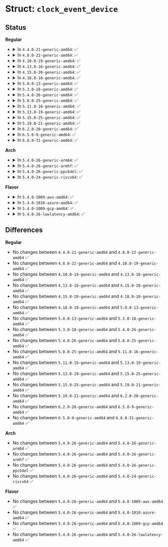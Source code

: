 # Struct: <code>clock_event_device</code>

## Status
<b>Regular</b>
<ul>
<li>
<details>
<summary>In <code>4.4.0-21-generic-amd64</code>: ✅</summary>

```c
struct clock_event_device {
    void (*)(struct clock_event_device *) event_handler;
    int (*)(long unsigned int, struct clock_event_device *) set_next_event;
    int (*)(ktime_t, struct clock_event_device *) set_next_ktime;
    ktime_t next_event;
    u64 max_delta_ns;
    u64 min_delta_ns;
    u32 mult;
    u32 shift;
    enum clock_event_state state_use_accessors;
    unsigned int features;
    long unsigned int retries;
    int (*)(struct clock_event_device *) set_state_periodic;
    int (*)(struct clock_event_device *) set_state_oneshot;
    int (*)(struct clock_event_device *) set_state_oneshot_stopped;
    int (*)(struct clock_event_device *) set_state_shutdown;
    int (*)(struct clock_event_device *) tick_resume;
    void (*)(const struct cpumask *) broadcast;
    void (*)(struct clock_event_device *) suspend;
    void (*)(struct clock_event_device *) resume;
    long unsigned int min_delta_ticks;
    long unsigned int max_delta_ticks;
    const char * name;
    int rating;
    int irq;
    int bound_on;
    const struct cpumask * cpumask;
    struct list_head list;
    struct module * owner;
}
```
</details>
</li>
<li>
<details>
<summary>In <code>4.8.0-22-generic-amd64</code>: ✅</summary>

```c
struct clock_event_device {
    void (*)(struct clock_event_device *) event_handler;
    int (*)(long unsigned int, struct clock_event_device *) set_next_event;
    int (*)(ktime_t, struct clock_event_device *) set_next_ktime;
    ktime_t next_event;
    u64 max_delta_ns;
    u64 min_delta_ns;
    u32 mult;
    u32 shift;
    enum clock_event_state state_use_accessors;
    unsigned int features;
    long unsigned int retries;
    int (*)(struct clock_event_device *) set_state_periodic;
    int (*)(struct clock_event_device *) set_state_oneshot;
    int (*)(struct clock_event_device *) set_state_oneshot_stopped;
    int (*)(struct clock_event_device *) set_state_shutdown;
    int (*)(struct clock_event_device *) tick_resume;
    void (*)(const struct cpumask *) broadcast;
    void (*)(struct clock_event_device *) suspend;
    void (*)(struct clock_event_device *) resume;
    long unsigned int min_delta_ticks;
    long unsigned int max_delta_ticks;
    const char * name;
    int rating;
    int irq;
    int bound_on;
    const struct cpumask * cpumask;
    struct list_head list;
    struct module * owner;
}
```
</details>
</li>
<li>
<details>
<summary>In <code>4.10.0-19-generic-amd64</code>: ✅</summary>

```c
struct clock_event_device {
    void (*)(struct clock_event_device *) event_handler;
    int (*)(long unsigned int, struct clock_event_device *) set_next_event;
    int (*)(ktime_t, struct clock_event_device *) set_next_ktime;
    ktime_t next_event;
    u64 max_delta_ns;
    u64 min_delta_ns;
    u32 mult;
    u32 shift;
    enum clock_event_state state_use_accessors;
    unsigned int features;
    long unsigned int retries;
    int (*)(struct clock_event_device *) set_state_periodic;
    int (*)(struct clock_event_device *) set_state_oneshot;
    int (*)(struct clock_event_device *) set_state_oneshot_stopped;
    int (*)(struct clock_event_device *) set_state_shutdown;
    int (*)(struct clock_event_device *) tick_resume;
    void (*)(const struct cpumask *) broadcast;
    void (*)(struct clock_event_device *) suspend;
    void (*)(struct clock_event_device *) resume;
    long unsigned int min_delta_ticks;
    long unsigned int max_delta_ticks;
    const char * name;
    int rating;
    int irq;
    int bound_on;
    const struct cpumask * cpumask;
    struct list_head list;
    struct module * owner;
}
```
</details>
</li>
<li>
<details>
<summary>In <code>4.13.0-16-generic-amd64</code>: ✅</summary>

```c
struct clock_event_device {
    void (*)(struct clock_event_device *) event_handler;
    int (*)(long unsigned int, struct clock_event_device *) set_next_event;
    int (*)(ktime_t, struct clock_event_device *) set_next_ktime;
    ktime_t next_event;
    u64 max_delta_ns;
    u64 min_delta_ns;
    u32 mult;
    u32 shift;
    enum clock_event_state state_use_accessors;
    unsigned int features;
    long unsigned int retries;
    int (*)(struct clock_event_device *) set_state_periodic;
    int (*)(struct clock_event_device *) set_state_oneshot;
    int (*)(struct clock_event_device *) set_state_oneshot_stopped;
    int (*)(struct clock_event_device *) set_state_shutdown;
    int (*)(struct clock_event_device *) tick_resume;
    void (*)(const struct cpumask *) broadcast;
    void (*)(struct clock_event_device *) suspend;
    void (*)(struct clock_event_device *) resume;
    long unsigned int min_delta_ticks;
    long unsigned int max_delta_ticks;
    const char * name;
    int rating;
    int irq;
    int bound_on;
    const struct cpumask * cpumask;
    struct list_head list;
    struct module * owner;
}
```
</details>
</li>
<li>
<details>
<summary>In <code>4.15.0-20-generic-amd64</code>: ✅</summary>

```c
struct clock_event_device {
    void (*)(struct clock_event_device *) event_handler;
    int (*)(long unsigned int, struct clock_event_device *) set_next_event;
    int (*)(ktime_t, struct clock_event_device *) set_next_ktime;
    ktime_t next_event;
    u64 max_delta_ns;
    u64 min_delta_ns;
    u32 mult;
    u32 shift;
    enum clock_event_state state_use_accessors;
    unsigned int features;
    long unsigned int retries;
    int (*)(struct clock_event_device *) set_state_periodic;
    int (*)(struct clock_event_device *) set_state_oneshot;
    int (*)(struct clock_event_device *) set_state_oneshot_stopped;
    int (*)(struct clock_event_device *) set_state_shutdown;
    int (*)(struct clock_event_device *) tick_resume;
    void (*)(const struct cpumask *) broadcast;
    void (*)(struct clock_event_device *) suspend;
    void (*)(struct clock_event_device *) resume;
    long unsigned int min_delta_ticks;
    long unsigned int max_delta_ticks;
    const char * name;
    int rating;
    int irq;
    int bound_on;
    const struct cpumask * cpumask;
    struct list_head list;
    struct module * owner;
}
```
</details>
</li>
<li>
<details>
<summary>In <code>4.18.0-10-generic-amd64</code>: ✅</summary>

```c
struct clock_event_device {
    void (*)(struct clock_event_device *) event_handler;
    int (*)(long unsigned int, struct clock_event_device *) set_next_event;
    int (*)(ktime_t, struct clock_event_device *) set_next_ktime;
    ktime_t next_event;
    u64 max_delta_ns;
    u64 min_delta_ns;
    u32 mult;
    u32 shift;
    enum clock_event_state state_use_accessors;
    unsigned int features;
    long unsigned int retries;
    int (*)(struct clock_event_device *) set_state_periodic;
    int (*)(struct clock_event_device *) set_state_oneshot;
    int (*)(struct clock_event_device *) set_state_oneshot_stopped;
    int (*)(struct clock_event_device *) set_state_shutdown;
    int (*)(struct clock_event_device *) tick_resume;
    void (*)(const struct cpumask *) broadcast;
    void (*)(struct clock_event_device *) suspend;
    void (*)(struct clock_event_device *) resume;
    long unsigned int min_delta_ticks;
    long unsigned int max_delta_ticks;
    const char * name;
    int rating;
    int irq;
    int bound_on;
    const struct cpumask * cpumask;
    struct list_head list;
    struct module * owner;
}
```
</details>
</li>
<li>
<details>
<summary>In <code>5.0.0-13-generic-amd64</code>: ✅</summary>

```c
struct clock_event_device {
    void (*)(struct clock_event_device *) event_handler;
    int (*)(long unsigned int, struct clock_event_device *) set_next_event;
    int (*)(ktime_t, struct clock_event_device *) set_next_ktime;
    ktime_t next_event;
    u64 max_delta_ns;
    u64 min_delta_ns;
    u32 mult;
    u32 shift;
    enum clock_event_state state_use_accessors;
    unsigned int features;
    long unsigned int retries;
    int (*)(struct clock_event_device *) set_state_periodic;
    int (*)(struct clock_event_device *) set_state_oneshot;
    int (*)(struct clock_event_device *) set_state_oneshot_stopped;
    int (*)(struct clock_event_device *) set_state_shutdown;
    int (*)(struct clock_event_device *) tick_resume;
    void (*)(const struct cpumask *) broadcast;
    void (*)(struct clock_event_device *) suspend;
    void (*)(struct clock_event_device *) resume;
    long unsigned int min_delta_ticks;
    long unsigned int max_delta_ticks;
    const char * name;
    int rating;
    int irq;
    int bound_on;
    const struct cpumask * cpumask;
    struct list_head list;
    struct module * owner;
}
```
</details>
</li>
<li>
<details>
<summary>In <code>5.3.0-18-generic-amd64</code>: ✅</summary>

```c
struct clock_event_device {
    void (*)(struct clock_event_device *) event_handler;
    int (*)(long unsigned int, struct clock_event_device *) set_next_event;
    int (*)(ktime_t, struct clock_event_device *) set_next_ktime;
    ktime_t next_event;
    u64 max_delta_ns;
    u64 min_delta_ns;
    u32 mult;
    u32 shift;
    enum clock_event_state state_use_accessors;
    unsigned int features;
    long unsigned int retries;
    int (*)(struct clock_event_device *) set_state_periodic;
    int (*)(struct clock_event_device *) set_state_oneshot;
    int (*)(struct clock_event_device *) set_state_oneshot_stopped;
    int (*)(struct clock_event_device *) set_state_shutdown;
    int (*)(struct clock_event_device *) tick_resume;
    void (*)(const struct cpumask *) broadcast;
    void (*)(struct clock_event_device *) suspend;
    void (*)(struct clock_event_device *) resume;
    long unsigned int min_delta_ticks;
    long unsigned int max_delta_ticks;
    const char * name;
    int rating;
    int irq;
    int bound_on;
    const struct cpumask * cpumask;
    struct list_head list;
    struct module * owner;
}
```
</details>
</li>
<li>
<details>
<summary>In <code>5.4.0-26-generic-amd64</code>: ✅</summary>

```c
struct clock_event_device {
    void (*)(struct clock_event_device *) event_handler;
    int (*)(long unsigned int, struct clock_event_device *) set_next_event;
    int (*)(ktime_t, struct clock_event_device *) set_next_ktime;
    ktime_t next_event;
    u64 max_delta_ns;
    u64 min_delta_ns;
    u32 mult;
    u32 shift;
    enum clock_event_state state_use_accessors;
    unsigned int features;
    long unsigned int retries;
    int (*)(struct clock_event_device *) set_state_periodic;
    int (*)(struct clock_event_device *) set_state_oneshot;
    int (*)(struct clock_event_device *) set_state_oneshot_stopped;
    int (*)(struct clock_event_device *) set_state_shutdown;
    int (*)(struct clock_event_device *) tick_resume;
    void (*)(const struct cpumask *) broadcast;
    void (*)(struct clock_event_device *) suspend;
    void (*)(struct clock_event_device *) resume;
    long unsigned int min_delta_ticks;
    long unsigned int max_delta_ticks;
    const char * name;
    int rating;
    int irq;
    int bound_on;
    const struct cpumask * cpumask;
    struct list_head list;
    struct module * owner;
}
```
</details>
</li>
<li>
<details>
<summary>In <code>5.8.0-25-generic-amd64</code>: ✅</summary>

```c
struct clock_event_device {
    void (*)(struct clock_event_device *) event_handler;
    int (*)(long unsigned int, struct clock_event_device *) set_next_event;
    int (*)(ktime_t, struct clock_event_device *) set_next_ktime;
    ktime_t next_event;
    u64 max_delta_ns;
    u64 min_delta_ns;
    u32 mult;
    u32 shift;
    enum clock_event_state state_use_accessors;
    unsigned int features;
    long unsigned int retries;
    int (*)(struct clock_event_device *) set_state_periodic;
    int (*)(struct clock_event_device *) set_state_oneshot;
    int (*)(struct clock_event_device *) set_state_oneshot_stopped;
    int (*)(struct clock_event_device *) set_state_shutdown;
    int (*)(struct clock_event_device *) tick_resume;
    void (*)(const struct cpumask *) broadcast;
    void (*)(struct clock_event_device *) suspend;
    void (*)(struct clock_event_device *) resume;
    long unsigned int min_delta_ticks;
    long unsigned int max_delta_ticks;
    const char * name;
    int rating;
    int irq;
    int bound_on;
    const struct cpumask * cpumask;
    struct list_head list;
    struct module * owner;
}
```
</details>
</li>
<li>
<details>
<summary>In <code>5.11.0-16-generic-amd64</code>: ✅</summary>

```c
struct clock_event_device {
    void (*)(struct clock_event_device *) event_handler;
    int (*)(long unsigned int, struct clock_event_device *) set_next_event;
    int (*)(ktime_t, struct clock_event_device *) set_next_ktime;
    ktime_t next_event;
    u64 max_delta_ns;
    u64 min_delta_ns;
    u32 mult;
    u32 shift;
    enum clock_event_state state_use_accessors;
    unsigned int features;
    long unsigned int retries;
    int (*)(struct clock_event_device *) set_state_periodic;
    int (*)(struct clock_event_device *) set_state_oneshot;
    int (*)(struct clock_event_device *) set_state_oneshot_stopped;
    int (*)(struct clock_event_device *) set_state_shutdown;
    int (*)(struct clock_event_device *) tick_resume;
    void (*)(const struct cpumask *) broadcast;
    void (*)(struct clock_event_device *) suspend;
    void (*)(struct clock_event_device *) resume;
    long unsigned int min_delta_ticks;
    long unsigned int max_delta_ticks;
    const char * name;
    int rating;
    int irq;
    int bound_on;
    const struct cpumask * cpumask;
    struct list_head list;
    struct module * owner;
}
```
</details>
</li>
<li>
<details>
<summary>In <code>5.13.0-19-generic-amd64</code>: ✅</summary>

```c
struct clock_event_device {
    void (*)(struct clock_event_device *) event_handler;
    int (*)(long unsigned int, struct clock_event_device *) set_next_event;
    int (*)(ktime_t, struct clock_event_device *) set_next_ktime;
    ktime_t next_event;
    u64 max_delta_ns;
    u64 min_delta_ns;
    u32 mult;
    u32 shift;
    enum clock_event_state state_use_accessors;
    unsigned int features;
    long unsigned int retries;
    int (*)(struct clock_event_device *) set_state_periodic;
    int (*)(struct clock_event_device *) set_state_oneshot;
    int (*)(struct clock_event_device *) set_state_oneshot_stopped;
    int (*)(struct clock_event_device *) set_state_shutdown;
    int (*)(struct clock_event_device *) tick_resume;
    void (*)(const struct cpumask *) broadcast;
    void (*)(struct clock_event_device *) suspend;
    void (*)(struct clock_event_device *) resume;
    long unsigned int min_delta_ticks;
    long unsigned int max_delta_ticks;
    const char * name;
    int rating;
    int irq;
    int bound_on;
    const struct cpumask * cpumask;
    struct list_head list;
    struct module * owner;
}
```
</details>
</li>
<li>
<details>
<summary>In <code>5.15.0-25-generic-amd64</code>: ✅</summary>

```c
struct clock_event_device {
    void (*)(struct clock_event_device *) event_handler;
    int (*)(long unsigned int, struct clock_event_device *) set_next_event;
    int (*)(ktime_t, struct clock_event_device *) set_next_ktime;
    ktime_t next_event;
    u64 max_delta_ns;
    u64 min_delta_ns;
    u32 mult;
    u32 shift;
    enum clock_event_state state_use_accessors;
    unsigned int features;
    long unsigned int retries;
    int (*)(struct clock_event_device *) set_state_periodic;
    int (*)(struct clock_event_device *) set_state_oneshot;
    int (*)(struct clock_event_device *) set_state_oneshot_stopped;
    int (*)(struct clock_event_device *) set_state_shutdown;
    int (*)(struct clock_event_device *) tick_resume;
    void (*)(const struct cpumask *) broadcast;
    void (*)(struct clock_event_device *) suspend;
    void (*)(struct clock_event_device *) resume;
    long unsigned int min_delta_ticks;
    long unsigned int max_delta_ticks;
    const char * name;
    int rating;
    int irq;
    int bound_on;
    const struct cpumask * cpumask;
    struct list_head list;
    struct module * owner;
}
```
</details>
</li>
<li>
<details>
<summary>In <code>5.19.0-21-generic-amd64</code>: ✅</summary>

```c
struct clock_event_device {
    void (*)(struct clock_event_device *) event_handler;
    int (*)(long unsigned int, struct clock_event_device *) set_next_event;
    int (*)(ktime_t, struct clock_event_device *) set_next_ktime;
    ktime_t next_event;
    u64 max_delta_ns;
    u64 min_delta_ns;
    u32 mult;
    u32 shift;
    enum clock_event_state state_use_accessors;
    unsigned int features;
    long unsigned int retries;
    int (*)(struct clock_event_device *) set_state_periodic;
    int (*)(struct clock_event_device *) set_state_oneshot;
    int (*)(struct clock_event_device *) set_state_oneshot_stopped;
    int (*)(struct clock_event_device *) set_state_shutdown;
    int (*)(struct clock_event_device *) tick_resume;
    void (*)(const struct cpumask *) broadcast;
    void (*)(struct clock_event_device *) suspend;
    void (*)(struct clock_event_device *) resume;
    long unsigned int min_delta_ticks;
    long unsigned int max_delta_ticks;
    const char * name;
    int rating;
    int irq;
    int bound_on;
    const struct cpumask * cpumask;
    struct list_head list;
    struct module * owner;
}
```
</details>
</li>
<li>
<details>
<summary>In <code>6.2.0-20-generic-amd64</code>: ✅</summary>

```c
struct clock_event_device {
    void (*)(struct clock_event_device *) event_handler;
    int (*)(long unsigned int, struct clock_event_device *) set_next_event;
    int (*)(ktime_t, struct clock_event_device *) set_next_ktime;
    ktime_t next_event;
    u64 max_delta_ns;
    u64 min_delta_ns;
    u32 mult;
    u32 shift;
    enum clock_event_state state_use_accessors;
    unsigned int features;
    long unsigned int retries;
    int (*)(struct clock_event_device *) set_state_periodic;
    int (*)(struct clock_event_device *) set_state_oneshot;
    int (*)(struct clock_event_device *) set_state_oneshot_stopped;
    int (*)(struct clock_event_device *) set_state_shutdown;
    int (*)(struct clock_event_device *) tick_resume;
    void (*)(const struct cpumask *) broadcast;
    void (*)(struct clock_event_device *) suspend;
    void (*)(struct clock_event_device *) resume;
    long unsigned int min_delta_ticks;
    long unsigned int max_delta_ticks;
    const char * name;
    int rating;
    int irq;
    int bound_on;
    const struct cpumask * cpumask;
    struct list_head list;
    struct module * owner;
}
```
</details>
</li>
<li>
<details>
<summary>In <code>6.5.0-9-generic-amd64</code>: ✅</summary>

```c
struct clock_event_device {
    void (*)(struct clock_event_device *) event_handler;
    int (*)(long unsigned int, struct clock_event_device *) set_next_event;
    int (*)(ktime_t, struct clock_event_device *) set_next_ktime;
    ktime_t next_event;
    u64 max_delta_ns;
    u64 min_delta_ns;
    u32 mult;
    u32 shift;
    enum clock_event_state state_use_accessors;
    unsigned int features;
    long unsigned int retries;
    int (*)(struct clock_event_device *) set_state_periodic;
    int (*)(struct clock_event_device *) set_state_oneshot;
    int (*)(struct clock_event_device *) set_state_oneshot_stopped;
    int (*)(struct clock_event_device *) set_state_shutdown;
    int (*)(struct clock_event_device *) tick_resume;
    void (*)(const struct cpumask *) broadcast;
    void (*)(struct clock_event_device *) suspend;
    void (*)(struct clock_event_device *) resume;
    long unsigned int min_delta_ticks;
    long unsigned int max_delta_ticks;
    const char * name;
    int rating;
    int irq;
    int bound_on;
    const struct cpumask * cpumask;
    struct list_head list;
    struct module * owner;
}
```
</details>
</li>
<li>
<details>
<summary>In <code>6.8.0-31-generic-amd64</code>: ✅</summary>

```c
struct clock_event_device {
    void (*)(struct clock_event_device *) event_handler;
    int (*)(long unsigned int, struct clock_event_device *) set_next_event;
    int (*)(ktime_t, struct clock_event_device *) set_next_ktime;
    ktime_t next_event;
    u64 max_delta_ns;
    u64 min_delta_ns;
    u32 mult;
    u32 shift;
    enum clock_event_state state_use_accessors;
    unsigned int features;
    long unsigned int retries;
    int (*)(struct clock_event_device *) set_state_periodic;
    int (*)(struct clock_event_device *) set_state_oneshot;
    int (*)(struct clock_event_device *) set_state_oneshot_stopped;
    int (*)(struct clock_event_device *) set_state_shutdown;
    int (*)(struct clock_event_device *) tick_resume;
    void (*)(const struct cpumask *) broadcast;
    void (*)(struct clock_event_device *) suspend;
    void (*)(struct clock_event_device *) resume;
    long unsigned int min_delta_ticks;
    long unsigned int max_delta_ticks;
    const char * name;
    int rating;
    int irq;
    int bound_on;
    const struct cpumask * cpumask;
    struct list_head list;
    struct module * owner;
}
```
</details>
</li>
</ul>
<b>Arch</b>
<ul>
<li>
<details>
<summary>In <code>5.4.0-26-generic-arm64</code>: ✅</summary>

```c
struct clock_event_device {
    void (*)(struct clock_event_device *) event_handler;
    int (*)(long unsigned int, struct clock_event_device *) set_next_event;
    int (*)(ktime_t, struct clock_event_device *) set_next_ktime;
    ktime_t next_event;
    u64 max_delta_ns;
    u64 min_delta_ns;
    u32 mult;
    u32 shift;
    enum clock_event_state state_use_accessors;
    unsigned int features;
    long unsigned int retries;
    int (*)(struct clock_event_device *) set_state_periodic;
    int (*)(struct clock_event_device *) set_state_oneshot;
    int (*)(struct clock_event_device *) set_state_oneshot_stopped;
    int (*)(struct clock_event_device *) set_state_shutdown;
    int (*)(struct clock_event_device *) tick_resume;
    void (*)(const struct cpumask *) broadcast;
    void (*)(struct clock_event_device *) suspend;
    void (*)(struct clock_event_device *) resume;
    long unsigned int min_delta_ticks;
    long unsigned int max_delta_ticks;
    const char * name;
    int rating;
    int irq;
    int bound_on;
    const struct cpumask * cpumask;
    struct list_head list;
    struct module * owner;
}
```
</details>
</li>
<li>
<details>
<summary>In <code>5.4.0-26-generic-armhf</code>: ✅</summary>

```c
struct clock_event_device {
    void (*)(struct clock_event_device *) event_handler;
    int (*)(long unsigned int, struct clock_event_device *) set_next_event;
    int (*)(ktime_t, struct clock_event_device *) set_next_ktime;
    ktime_t next_event;
    u64 max_delta_ns;
    u64 min_delta_ns;
    u32 mult;
    u32 shift;
    enum clock_event_state state_use_accessors;
    unsigned int features;
    long unsigned int retries;
    int (*)(struct clock_event_device *) set_state_periodic;
    int (*)(struct clock_event_device *) set_state_oneshot;
    int (*)(struct clock_event_device *) set_state_oneshot_stopped;
    int (*)(struct clock_event_device *) set_state_shutdown;
    int (*)(struct clock_event_device *) tick_resume;
    void (*)(const struct cpumask *) broadcast;
    void (*)(struct clock_event_device *) suspend;
    void (*)(struct clock_event_device *) resume;
    long unsigned int min_delta_ticks;
    long unsigned int max_delta_ticks;
    const char * name;
    int rating;
    int irq;
    int bound_on;
    const struct cpumask * cpumask;
    struct list_head list;
    struct module * owner;
}
```
</details>
</li>
<li>
<details>
<summary>In <code>5.4.0-26-generic-ppc64el</code>: ✅</summary>

```c
struct clock_event_device {
    void (*)(struct clock_event_device *) event_handler;
    int (*)(long unsigned int, struct clock_event_device *) set_next_event;
    int (*)(ktime_t, struct clock_event_device *) set_next_ktime;
    ktime_t next_event;
    u64 max_delta_ns;
    u64 min_delta_ns;
    u32 mult;
    u32 shift;
    enum clock_event_state state_use_accessors;
    unsigned int features;
    long unsigned int retries;
    int (*)(struct clock_event_device *) set_state_periodic;
    int (*)(struct clock_event_device *) set_state_oneshot;
    int (*)(struct clock_event_device *) set_state_oneshot_stopped;
    int (*)(struct clock_event_device *) set_state_shutdown;
    int (*)(struct clock_event_device *) tick_resume;
    void (*)(const struct cpumask *) broadcast;
    void (*)(struct clock_event_device *) suspend;
    void (*)(struct clock_event_device *) resume;
    long unsigned int min_delta_ticks;
    long unsigned int max_delta_ticks;
    const char * name;
    int rating;
    int irq;
    int bound_on;
    const struct cpumask * cpumask;
    struct list_head list;
    struct module * owner;
}
```
</details>
</li>
<li>
<details>
<summary>In <code>5.4.0-24-generic-riscv64</code>: ✅</summary>

```c
struct clock_event_device {
    void (*)(struct clock_event_device *) event_handler;
    int (*)(long unsigned int, struct clock_event_device *) set_next_event;
    int (*)(ktime_t, struct clock_event_device *) set_next_ktime;
    ktime_t next_event;
    u64 max_delta_ns;
    u64 min_delta_ns;
    u32 mult;
    u32 shift;
    enum clock_event_state state_use_accessors;
    unsigned int features;
    long unsigned int retries;
    int (*)(struct clock_event_device *) set_state_periodic;
    int (*)(struct clock_event_device *) set_state_oneshot;
    int (*)(struct clock_event_device *) set_state_oneshot_stopped;
    int (*)(struct clock_event_device *) set_state_shutdown;
    int (*)(struct clock_event_device *) tick_resume;
    void (*)(const struct cpumask *) broadcast;
    void (*)(struct clock_event_device *) suspend;
    void (*)(struct clock_event_device *) resume;
    long unsigned int min_delta_ticks;
    long unsigned int max_delta_ticks;
    const char * name;
    int rating;
    int irq;
    int bound_on;
    const struct cpumask * cpumask;
    struct list_head list;
    struct module * owner;
}
```
</details>
</li>
</ul>
<b>Flavor</b>
<ul>
<li>
<details>
<summary>In <code>5.4.0-1009-aws-amd64</code>: ✅</summary>

```c
struct clock_event_device {
    void (*)(struct clock_event_device *) event_handler;
    int (*)(long unsigned int, struct clock_event_device *) set_next_event;
    int (*)(ktime_t, struct clock_event_device *) set_next_ktime;
    ktime_t next_event;
    u64 max_delta_ns;
    u64 min_delta_ns;
    u32 mult;
    u32 shift;
    enum clock_event_state state_use_accessors;
    unsigned int features;
    long unsigned int retries;
    int (*)(struct clock_event_device *) set_state_periodic;
    int (*)(struct clock_event_device *) set_state_oneshot;
    int (*)(struct clock_event_device *) set_state_oneshot_stopped;
    int (*)(struct clock_event_device *) set_state_shutdown;
    int (*)(struct clock_event_device *) tick_resume;
    void (*)(const struct cpumask *) broadcast;
    void (*)(struct clock_event_device *) suspend;
    void (*)(struct clock_event_device *) resume;
    long unsigned int min_delta_ticks;
    long unsigned int max_delta_ticks;
    const char * name;
    int rating;
    int irq;
    int bound_on;
    const struct cpumask * cpumask;
    struct list_head list;
    struct module * owner;
}
```
</details>
</li>
<li>
<details>
<summary>In <code>5.4.0-1010-azure-amd64</code>: ✅</summary>

```c
struct clock_event_device {
    void (*)(struct clock_event_device *) event_handler;
    int (*)(long unsigned int, struct clock_event_device *) set_next_event;
    int (*)(ktime_t, struct clock_event_device *) set_next_ktime;
    ktime_t next_event;
    u64 max_delta_ns;
    u64 min_delta_ns;
    u32 mult;
    u32 shift;
    enum clock_event_state state_use_accessors;
    unsigned int features;
    long unsigned int retries;
    int (*)(struct clock_event_device *) set_state_periodic;
    int (*)(struct clock_event_device *) set_state_oneshot;
    int (*)(struct clock_event_device *) set_state_oneshot_stopped;
    int (*)(struct clock_event_device *) set_state_shutdown;
    int (*)(struct clock_event_device *) tick_resume;
    void (*)(const struct cpumask *) broadcast;
    void (*)(struct clock_event_device *) suspend;
    void (*)(struct clock_event_device *) resume;
    long unsigned int min_delta_ticks;
    long unsigned int max_delta_ticks;
    const char * name;
    int rating;
    int irq;
    int bound_on;
    const struct cpumask * cpumask;
    struct list_head list;
    struct module * owner;
}
```
</details>
</li>
<li>
<details>
<summary>In <code>5.4.0-1009-gcp-amd64</code>: ✅</summary>

```c
struct clock_event_device {
    void (*)(struct clock_event_device *) event_handler;
    int (*)(long unsigned int, struct clock_event_device *) set_next_event;
    int (*)(ktime_t, struct clock_event_device *) set_next_ktime;
    ktime_t next_event;
    u64 max_delta_ns;
    u64 min_delta_ns;
    u32 mult;
    u32 shift;
    enum clock_event_state state_use_accessors;
    unsigned int features;
    long unsigned int retries;
    int (*)(struct clock_event_device *) set_state_periodic;
    int (*)(struct clock_event_device *) set_state_oneshot;
    int (*)(struct clock_event_device *) set_state_oneshot_stopped;
    int (*)(struct clock_event_device *) set_state_shutdown;
    int (*)(struct clock_event_device *) tick_resume;
    void (*)(const struct cpumask *) broadcast;
    void (*)(struct clock_event_device *) suspend;
    void (*)(struct clock_event_device *) resume;
    long unsigned int min_delta_ticks;
    long unsigned int max_delta_ticks;
    const char * name;
    int rating;
    int irq;
    int bound_on;
    const struct cpumask * cpumask;
    struct list_head list;
    struct module * owner;
}
```
</details>
</li>
<li>
<details>
<summary>In <code>5.4.0-26-lowlatency-amd64</code>: ✅</summary>

```c
struct clock_event_device {
    void (*)(struct clock_event_device *) event_handler;
    int (*)(long unsigned int, struct clock_event_device *) set_next_event;
    int (*)(ktime_t, struct clock_event_device *) set_next_ktime;
    ktime_t next_event;
    u64 max_delta_ns;
    u64 min_delta_ns;
    u32 mult;
    u32 shift;
    enum clock_event_state state_use_accessors;
    unsigned int features;
    long unsigned int retries;
    int (*)(struct clock_event_device *) set_state_periodic;
    int (*)(struct clock_event_device *) set_state_oneshot;
    int (*)(struct clock_event_device *) set_state_oneshot_stopped;
    int (*)(struct clock_event_device *) set_state_shutdown;
    int (*)(struct clock_event_device *) tick_resume;
    void (*)(const struct cpumask *) broadcast;
    void (*)(struct clock_event_device *) suspend;
    void (*)(struct clock_event_device *) resume;
    long unsigned int min_delta_ticks;
    long unsigned int max_delta_ticks;
    const char * name;
    int rating;
    int irq;
    int bound_on;
    const struct cpumask * cpumask;
    struct list_head list;
    struct module * owner;
}
```
</details>
</li>
</ul>

## Differences
<b>Regular</b>
<ul>
<li>
No changes between <code>4.4.0-21-generic-amd64</code> and <code>4.8.0-22-generic-amd64</code> ✅
</li>
<li>
No changes between <code>4.8.0-22-generic-amd64</code> and <code>4.10.0-19-generic-amd64</code> ✅
</li>
<li>
No changes between <code>4.10.0-19-generic-amd64</code> and <code>4.13.0-16-generic-amd64</code> ✅
</li>
<li>
No changes between <code>4.13.0-16-generic-amd64</code> and <code>4.15.0-20-generic-amd64</code> ✅
</li>
<li>
No changes between <code>4.15.0-20-generic-amd64</code> and <code>4.18.0-10-generic-amd64</code> ✅
</li>
<li>
No changes between <code>4.18.0-10-generic-amd64</code> and <code>5.0.0-13-generic-amd64</code> ✅
</li>
<li>
No changes between <code>5.0.0-13-generic-amd64</code> and <code>5.3.0-18-generic-amd64</code> ✅
</li>
<li>
No changes between <code>5.3.0-18-generic-amd64</code> and <code>5.4.0-26-generic-amd64</code> ✅
</li>
<li>
No changes between <code>5.4.0-26-generic-amd64</code> and <code>5.8.0-25-generic-amd64</code> ✅
</li>
<li>
No changes between <code>5.8.0-25-generic-amd64</code> and <code>5.11.0-16-generic-amd64</code> ✅
</li>
<li>
No changes between <code>5.11.0-16-generic-amd64</code> and <code>5.13.0-19-generic-amd64</code> ✅
</li>
<li>
No changes between <code>5.13.0-19-generic-amd64</code> and <code>5.15.0-25-generic-amd64</code> ✅
</li>
<li>
No changes between <code>5.15.0-25-generic-amd64</code> and <code>5.19.0-21-generic-amd64</code> ✅
</li>
<li>
No changes between <code>5.19.0-21-generic-amd64</code> and <code>6.2.0-20-generic-amd64</code> ✅
</li>
<li>
No changes between <code>6.2.0-20-generic-amd64</code> and <code>6.5.0-9-generic-amd64</code> ✅
</li>
<li>
No changes between <code>6.5.0-9-generic-amd64</code> and <code>6.8.0-31-generic-amd64</code> ✅
</li>
</ul>
<b>Arch</b>
<ul>
<li>
No changes between <code>5.4.0-26-generic-amd64</code> and <code>5.4.0-26-generic-arm64</code> ✅
</li>
<li>
No changes between <code>5.4.0-26-generic-amd64</code> and <code>5.4.0-26-generic-armhf</code> ✅
</li>
<li>
No changes between <code>5.4.0-26-generic-amd64</code> and <code>5.4.0-26-generic-ppc64el</code> ✅
</li>
<li>
No changes between <code>5.4.0-26-generic-amd64</code> and <code>5.4.0-24-generic-riscv64</code> ✅
</li>
</ul>
<b>Flavor</b>
<ul>
<li>
No changes between <code>5.4.0-26-generic-amd64</code> and <code>5.4.0-1009-aws-amd64</code> ✅
</li>
<li>
No changes between <code>5.4.0-26-generic-amd64</code> and <code>5.4.0-1010-azure-amd64</code> ✅
</li>
<li>
No changes between <code>5.4.0-26-generic-amd64</code> and <code>5.4.0-1009-gcp-amd64</code> ✅
</li>
<li>
No changes between <code>5.4.0-26-generic-amd64</code> and <code>5.4.0-26-lowlatency-amd64</code> ✅
</li>
</ul>
